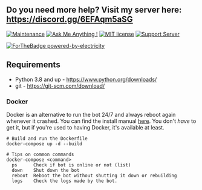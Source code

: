 
## Do you need more help? Visit my server here: **https://discord.gg/6EFAqm5aSG**
[![Maintenance](https://img.shields.io/badge/Maintained%3F-yes-green.svg)](https://GitHub.com/JakeWasChosen/edoC/graphs/commit-activity) [![Ask Me Anything !](https://img.shields.io/badge/Ask%20me-anything-1abc9c.svg)](https://discord.gg/6EFAqm5aSG) [![MIT license](https://img.shields.io/badge/License-MIT-blue.svg)](https://github.com/JakeWasChosen/edoC/blob/master/LICENSE.txt) [![Support Server](https://img.shields.io/discord/591914197219016707.svg?label=&logo=discord&logoColor=ffffff&color=7389D8&labelColor=6A7EC2)](https://discord.gg/6EFAqm5aSG)

[![ForTheBadge powered-by-electricity](http://ForTheBadge.com/images/badges/powered-by-electricity.svg)](https://en.wikipedia.org/wiki/Electricity)




## Requirements
- Python 3.8 and up - https://www.python.org/downloads/
- git - https://git-scm.com/download/

### Docker
Docker is an alternative to run the bot 24/7 and always reboot again whenever it crashed. You can find the install manual [here](https://docs.docker.com/install/). You don't *have* to get it, but if you're used to having Docker, it's available at least.
```
# Build and run the Dockerfile
docker-compose up -d --build

# Tips on common commands
docker-compose <command>
  ps      Check if bot is online or not (list)
  down    Shut down the bot
  reboot  Reboot the bot without shutting it down or rebuilding
  logs    Check the logs made by the bot.
```
[]()

